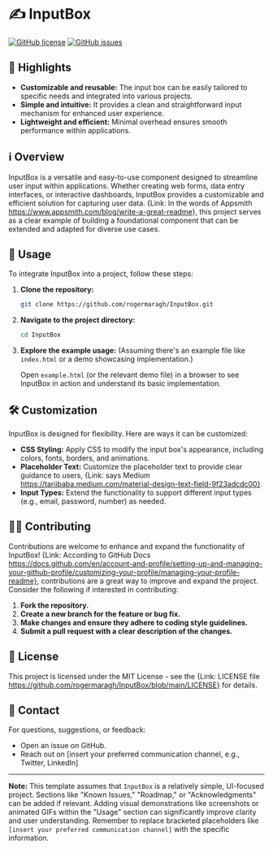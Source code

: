 # ✍️ InputBox

[![GitHub license](https://img.shields.io/github/license/rogermaragh/InputBox)](https://github.com/rogermaragh/InputBox/blob/main/LICENSE) [![GitHub issues](https://img.shields.io/github/issues/rogermaragh/InputBox)](https://github.com/rogermaragh/InputBox/issues)

## 🌟 Highlights

*   **Customizable and reusable:** The input box can be easily tailored to specific needs and integrated into various projects.
*   **Simple and intuitive:** It provides a clean and straightforward input mechanism for enhanced user experience.
*   **Lightweight and efficient:** Minimal overhead ensures smooth performance within applications.

## ℹ️ Overview

InputBox is a versatile and easy-to-use component designed to streamline user input within applications. Whether creating web forms, data entry interfaces, or interactive dashboards, InputBox provides a customizable and efficient solution for capturing user data. {Link: In the words of Appsmith https://www.appsmith.com/blog/write-a-great-readme}, this project serves as a clear example of building a foundational component that can be extended and adapted for diverse use cases.

## 🚀 Usage

To integrate InputBox into a project, follow these steps:

1.  **Clone the repository:**
    ```bash
    git clone https://github.com/rogermaragh/InputBox.git
    ```
2.  **Navigate to the project directory:**
    ```bash
    cd InputBox
    ```
3.  **Explore the example usage:** (Assuming there's an example file like `index.html` or a demo showcasing implementation.)

    Open `example.html` (or the relevant demo file) in a browser to see InputBox in action and understand its basic implementation.

## 🛠️ Customization

InputBox is designed for flexibility. Here are ways it can be customized:

*   **CSS Styling:** Apply CSS to modify the input box's appearance, including colors, fonts, borders, and animations.
*   **Placeholder Text:** Customize the placeholder text to provide clear guidance to users, {Link: says Medium https://tariibaba.medium.com/material-design-text-field-9f23adcdc00}.
*   **Input Types:** Extend the functionality to support different input types (e.g., email, password, number) as needed.

## 🧑‍💻 Contributing

Contributions are welcome to enhance and expand the functionality of InputBox! {Link: According to GitHub Docs https://docs.github.com/en/account-and-profile/setting-up-and-managing-your-github-profile/customizing-your-profile/managing-your-profile-readme}, contributions are a great way to improve and expand the project. Consider the following if interested in contributing:

1.  **Fork the repository.**
2.  **Create a new branch for the feature or bug fix.**
3.  **Make changes and ensure they adhere to coding style guidelines.**
4.  **Submit a pull request with a clear description of the changes.**

## 📄 License

This project is licensed under the MIT License - see the {Link: LICENSE file https://github.com/rogermaragh/InputBox/blob/main/LICENSE} for details.

## 💬 Contact

For questions, suggestions, or feedback:

*   Open an issue on GitHub.
*   Reach out on [insert your preferred communication channel, e.g., Twitter, LinkedIn]

---

**Note:** This template assumes that `InputBox` is a relatively simple, UI-focused project. Sections like "Known Issues," "Roadmap," or "Acknowledgments" can be added if relevant. Adding visual demonstrations like screenshots or animated GIFs within the "Usage" section can significantly improve clarity and user understanding. Remember to replace bracketed placeholders like `[insert your preferred communication channel]` with the specific information.
